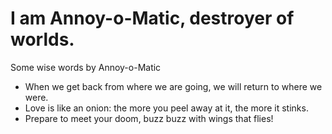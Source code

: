 #  I am Annoy-o-Matic, destroyer of worlds.
Some wise words by Annoy-o-Matic

- When we get back from where we are going, we will return to where we were.
- Love is like an onion: the more you peel away at it, the more it stinks.
- Prepare to meet your doom, buzz buzz with wings that flies!